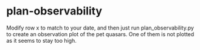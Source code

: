 # plan-observability

Modify row x to match to your date, and then just run plan_observability.py to create an observation plot of the pet quasars. 
One of them is not plotted as it seems to stay too high. 
